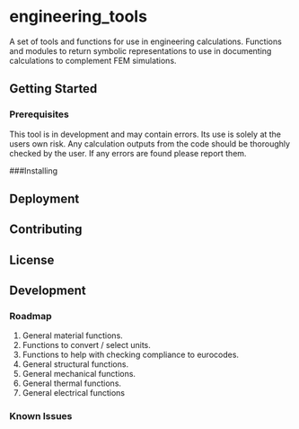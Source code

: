 # engineering_tools

A set of tools and functions for use in engineering calculations. Functions and modules to return symbolic representations to use in documenting calculations to complement FEM simulations.

## Getting Started
### Prerequisites
This tool is in development and may contain errors. Its use is solely at the users own risk. Any calculation outputs from the code should be thoroughly checked by the user. If any errors are found please report them.

###Installing


## Deployment


## Contributing


## License


## Development


### Roadmap
1. General material functions.
2. Functions to convert / select units.
3. Functions to help with checking compliance to eurocodes.
4. General structural functions.
5. General mechanical functions.
6. General thermal functions.
7. General electrical functions

### Known Issues
